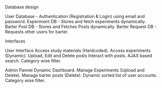 Database design

User Database - Authentication (Registration & Login) using email and password.
Experiment DB - Stores and fetch experiments dynamically.
Barter Post DB - Stores and Fetches Posts dynamically.
Barter Request DB - Requests other users for barter.

Interfaces

User Interface
Access study materials (Hardcoded).
Access experiments (Dynamic).
Upload, Edit and Delete posts
Interact with posts.
AJAX based search.
Category wise filter.

Admin Pannel
Dynamic Dashboard.
Manage Experiments (Upload and Delete).
Manage barter posts (Delete).
Dynamic sorted list of user accounts.
Category wise filter.
